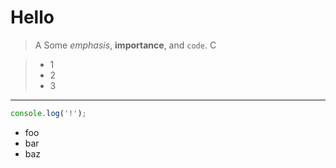 # Hello

> A
> Some *emphasis*, **importance**, and `code`.
> C

> - 1
> - 2
> - 3

---

```javascript
console.log('!');
```

* foo
* bar
* baz
